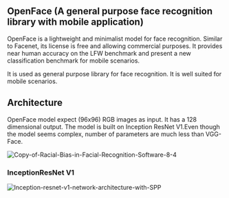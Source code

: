 ## OpenFace (A general purpose face recognition library with mobile application)

OpenFace is a lightweight and minimalist model for face recognition. Similar to Facenet, its license is free and allowing commercial purposes.
It provides near human accuracy on the LFW benchmark and present a new classification benchmark for mobile scenarios.

It is used as general purpose library for face recognition. It is well suited for mobile scenarios.

## Architecture

OpenFace model expect (96x96) RGB images as input. It has a 128 dimensional output. The model is built on Inception ResNet V1.Even though the model seems complex, number of parameters are much less than VGG-Face.

![Copy-of-Racial-Bias-in-Facial-Recognition-Software-8-4](https://user-images.githubusercontent.com/50628520/88500983-dbca0180-cfe9-11ea-8d28-e218dfa20981.jpg)

### InceptionResNet V1

![Inception-resnet-v1-network-architecture-with-SPP](https://user-images.githubusercontent.com/50628520/88501257-a671e380-cfea-11ea-956f-23f85a48505b.png)

